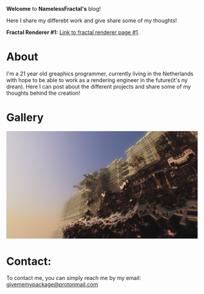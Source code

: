 **Welcome** to **NamelessFractal's** blog!

Here I share my differebt work and give share some of my thoughts! 


**Fractal Renderer #1:** [Link to fractal renderer page #1](./another-page.html).

# About

I'm a 21 year old greaphics programmer, currently living in the Netherlands with hope to be able to work as a rendering engineer in the future(it's ny drean). Here I can 
post about the different projects and share some of my thoughts behind the creation!

# Gallery
![Octocat](https://raw.githubusercontent.com/NamelessCoding/NamelessCoding.github.io/main/assets/images/bhgbhgbhgbhgbhg.png)


# Contact:

To contact me, you can simply reach me by my email: givememypackage@protonmail.com


